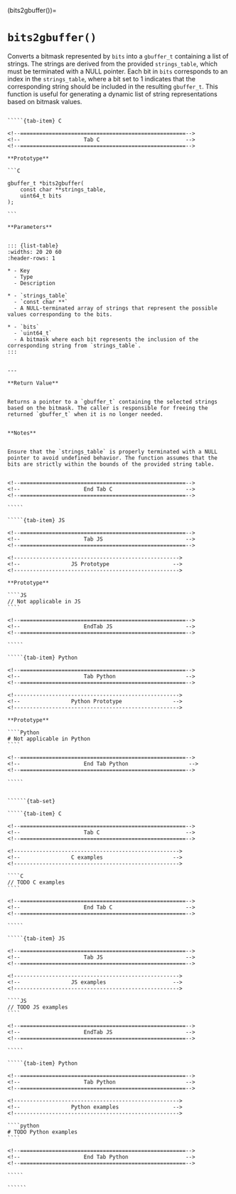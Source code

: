 <!-- ============================================================== -->
(bits2gbuffer())=
# `bits2gbuffer()`
<!-- ============================================================== -->


Converts a bitmask represented by `bits` into a `gbuffer_t` containing a list of strings. The strings are derived from the provided `strings_table`, which must be terminated with a NULL pointer. Each bit in `bits` corresponds to an index in the `strings_table`, where a bit set to 1 indicates that the corresponding string should be included in the resulting `gbuffer_t`. This function is useful for generating a dynamic list of string representations based on bitmask values.


<!------------------------------------------------------------>
<!--                    Prototypes                          -->
<!------------------------------------------------------------>

``````{tab-set}

`````{tab-item} C

<!--====================================================-->
<!--                    Tab C                           -->
<!--====================================================-->

**Prototype**

```C

gbuffer_t *bits2gbuffer(
    const char **strings_table,
    uint64_t bits
);

```

**Parameters**


::: {list-table}
:widths: 20 20 60
:header-rows: 1

* - Key
  - Type
  - Description

* - `strings_table`
  - `const char **`
  - A NULL-terminated array of strings that represent the possible values corresponding to the bits.

* - `bits`
  - `uint64_t`
  - A bitmask where each bit represents the inclusion of the corresponding string from `strings_table`.
:::


---

**Return Value**


Returns a pointer to a `gbuffer_t` containing the selected strings based on the bitmask. The caller is responsible for freeing the returned `gbuffer_t` when it is no longer needed.


**Notes**


Ensure that the `strings_table` is properly terminated with a NULL pointer to avoid undefined behavior. The function assumes that the bits are strictly within the bounds of the provided string table.


<!--====================================================-->
<!--                    End Tab C                       -->
<!--====================================================-->

`````

`````{tab-item} JS

<!--====================================================-->
<!--                    Tab JS                          -->
<!--====================================================-->

<!---------------------------------------------------->
<!--                JS Prototype                    -->
<!---------------------------------------------------->

**Prototype**

````JS
// Not applicable in JS
````

<!--====================================================-->
<!--                    EndTab JS                       -->
<!--====================================================-->

`````

`````{tab-item} Python

<!--====================================================-->
<!--                    Tab Python                      -->
<!--====================================================-->

<!---------------------------------------------------->
<!--                Python Prototype                -->
<!---------------------------------------------------->

**Prototype**

````Python
# Not applicable in Python
````

<!--====================================================-->
<!--                    End Tab Python                   -->
<!--====================================================-->

`````

``````

<!------------------------------------------------------------>
<!--                    Examples                            -->
<!------------------------------------------------------------>

```````{dropdown} Examples

``````{tab-set}

`````{tab-item} C

<!--====================================================-->
<!--                    Tab C                           -->
<!--====================================================-->

<!---------------------------------------------------->
<!--                C examples                      -->
<!---------------------------------------------------->

````C
// TODO C examples
````

<!--====================================================-->
<!--                    End Tab C                       -->
<!--====================================================-->

`````

`````{tab-item} JS

<!--====================================================-->
<!--                    Tab JS                          -->
<!--====================================================-->

<!---------------------------------------------------->
<!--                JS examples                     -->
<!---------------------------------------------------->

````JS
// TODO JS examples
````

<!--====================================================-->
<!--                    EndTab JS                       -->
<!--====================================================-->

`````

`````{tab-item} Python

<!--====================================================-->
<!--                    Tab Python                      -->
<!--====================================================-->

<!---------------------------------------------------->
<!--                Python examples                 -->
<!---------------------------------------------------->

````python
# TODO Python examples
````

<!--====================================================-->
<!--                    End Tab Python                  -->
<!--====================================================-->

`````

``````

```````

